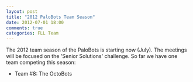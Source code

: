 ```yaml
---
layout: post
title: "2012 PaloBots Team Season"
date: 2012-07-01 18:00
comments: true
categories: FLL Team
---
```


The 2012 team season of the PaloBots is starting now (July).  The
meetings will be focused on the 'Senior Solutions' challenge.  So far we have one team competing this season:

   * Team #8: The OctoBots







